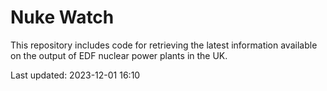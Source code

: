 # Nuke Watch

This repository includes code for retrieving the latest information available on the output of EDF nuclear power plants in the UK.

Last updated: 2023-12-01 16:10